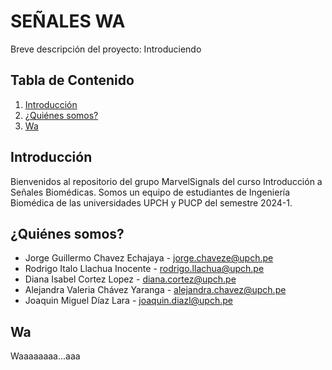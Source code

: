 # SEÑALES WA

Breve descripción del proyecto: Introduciendo

## Tabla de Contenido

1. [Introducción](#introducción)
2. [¿Quiénes somos?](#instalación)
3. [Wa](#uso)

## Introducción
Bienvenidos al repositorio del grupo MarvelSignals del curso Introducción a Señales Biomédicas. Somos un equipo de estudiantes de Ingeniería Biomédica de las universidades UPCH y PUCP del semestre 2024-1. 

## ¿Quiénes somos?
- Jorge Guillermo Chavez Echajaya - jorge.chaveze@upch.pe
- Rodrigo Italo Llachua Inocente - rodrigo.llachua@upch.pe 
- Diana Isabel Cortez Lopez - diana.cortez@upch.pe
- Alejandra Valeria Chávez Yaranga - alejandra.chavez@upch.pe
- Joaquin Miguel Díaz Lara - joaquin.diazl@upch.pe

## Wa
Waaaaaaaa...aaa


